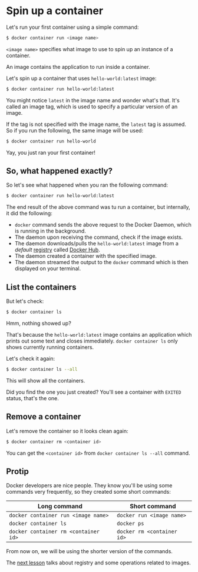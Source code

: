 # Spin up a container
Let's run your first container using a simple command:

```bash
$ docker container run <image name>
```

`<image name>` specifies what image to use to spin up an instance of a container.

An image contains the application to run inside a container.

Let's spin up a container that uses `hello-world:latest` image:

```bash
$ docker container run hello-world:latest
```

You might notice `latest` in the image name and wonder what's that. It's called an image tag, which is used to specify a particular version of an image.

If the tag is not specified with the image name, the `latest` tag is assumed. So if you run the following, the same image will be used:

```bash
$ docker container run hello-world
```

Yay, you just ran your first container!

## So, what happened exactly?
So let's see what happened when you ran the following command:

```bash
$ docker container run hello-world:latest
```

The end result of the above command was tu run a container, but internally, it did the following:

- `docker` command sends the above request to the Docker Daemon, which is running in the background.
- The daemon upon receiving the command, check if the image exists.
- The daemon downloads/pulls the `hello-world:latest` image from a _default_ [registry](/lesson-3) called [Docker Hub](https://hub.docker.com/).
- The daemon created a container with the specified image.
- The daemon streamed the output to the `docker` command which is then displayed on your terminal.

## List the containers
But let's check:

```bash
$ docker container ls
```

Hmm, nothing showed up?

That's because the `hello-world:latest` image contains an application which prints out some text and closes immediately. `docker container ls` only shows currently running containers.

Let's check it again:

```bash
$ docker container ls --all
```

This will show all the containers.

Did you find the one you just created? You'll see a container with `EXITED` status, that's the one.

## Remove a container
Let's remove the container so it looks clean again:

```bash
$ docker container rm <container id>
```

You can get the `<container id>` from `docker container ls --all` command.

## Protip
Docker developers are nice people. They know you'll be using some commands very frequently, so they created some short commands:

| Long command | Short command |
| --- | --- |
| `docker container run <image name>` | `docker run <image name>` |
| `docker container ls` | `docker ps` |
| `docker container rm <container id>` | `docker rm <container id>` |

From now on, we will be using the shorter version of the commands.

The [next lesson](/lesson-3) talks about registry and some operations related to images.
